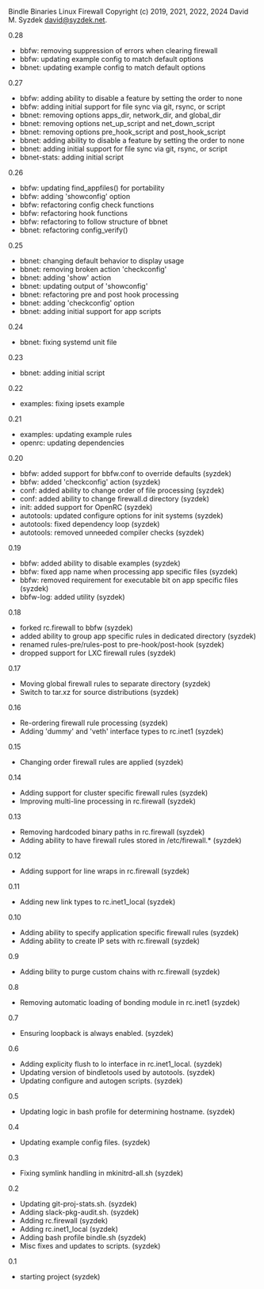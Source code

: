 
Bindle Binaries Linux Firewall
Copyright (c) 2019, 2021, 2022, 2024 David M. Syzdek <david@syzdek.net>.

0.28
  - bbfw: removing suppression of errors when clearing firewall
  - bbfw: updating example config to match default options
  - bbnet: updating example config to match default options

0.27
  - bbfw: adding ability to disable a feature by setting the order to none
  - bbfw: adding initial support for file sync via git, rsync, or script
  - bbnet: removing options apps_dir, network_dir, and global_dir
  - bbnet: removing options net_up_script and net_down_script
  - bbnet: removing options pre_hook_script and post_hook_script
  - bbnet: adding ability to disable a feature by setting the order to none
  - bbnet: adding initial support for file sync via git, rsync, or script
  - bbnet-stats: adding initial script

0.26
  - bbfw: updating find_appfiles() for portability
  - bbfw: adding 'showconfig' option
  - bbfw: refactoring config check functions
  - bbfw: refactoring hook functions
  - bbfw: refactoring to follow structure of bbnet
  - bbnet: refactoring config_verify()

0.25
  - bbnet: changing default behavior to display usage
  - bbnet: removing broken action 'checkconfig'
  - bbnet: adding 'show' action
  - bbnet: updating output of 'showconfig'
  - bbnet: refactoring pre and post hook processing
  - bbnet: adding 'checkconfig' option
  - bbnet: adding initial support for app scripts

0.24
  - bbnet: fixing systemd unit file

0.23
  - bbnet: adding initial script

0.22
  - examples: fixing ipsets example

0.21
  - examples: updating example rules
  - openrc: updating dependencies

0.20
  - bbfw: added support for bbfw.conf to override defaults (syzdek)
  - bbfw: added 'checkconfig' action (syzdek)
  - conf: added ability to change order of file processing (syzdek)
  - conf: added ability to change firewall.d directory (syzdek)
  - init: added support for OpenRC (syzdek)
  - autotools: updated configure options for init systems (syzdek)
  - autotools: fixed dependency loop (syzdek)
  - autotools: removed unneeded compiler checks (syzdek)

0.19
  - bbfw: added ability to disable examples (syzdek)
  - bbfw: fixed app name when processing app specific files (syzdek)
  - bbfw: removed requirement for executable bit on app specific files (syzdek)
  - bbfw-log: added utility (syzdek)

0.18
  - forked rc.firewall to bbfw (syzdek)
  - added ability to group app specific rules in dedicated directory (syzdek)
  - renamed rules-pre/rules-post to pre-hook/post-hook (syzdek)
  - dropped support for LXC firewall rules (syzdek)

0.17
  - Moving global firewall rules to separate directory (syzdek)
  - Switch to tar.xz for source distributions (syzdek)

0.16
  - Re-ordering firewall rule processing (syzdek)
  - Adding 'dummy' and 'veth' interface types to rc.inet1 (syzdek)

0.15
  - Changing order firewall rules are applied (syzdek)

0.14
  - Adding support for cluster specific firewall rules (syzdek)
  - Improving multi-line processing in rc.firewall (syzdek)

0.13
  - Removing hardcoded binary paths in rc.firewall (syzdek)
  - Adding ability to have firewall rules stored in /etc/firewall.* (syzdek)

0.12
   - Adding support for line wraps in rc.firewall (syzdek)

0.11
   - Adding new link types to rc.inet1_local (syzdek)

0.10
   - Adding ability to specify application specific firewall rules (syzdek)
   - Adding ability to create IP sets with rc.firewall (syzdek)

0.9
   - Adding bility to purge custom chains with rc.firewall (syzdek)

0.8
   - Removing automatic loading of bonding module in rc.inet1 (syzdek)

0.7
   - Ensuring loopback is always enabled. (syzdek)

0.6
   - Adding explicity flush to lo interface in rc.inet1_local. (syzdek)
   - Updating version of bindletools used by autotools. (syzdek)
   - Updating configure and autogen scripts. (syzdek)

0.5
   - Updating logic in bash profile for determining hostname. (syzdek)

0.4
   - Updating example config files. (syzdek)

0.3
   - Fixing symlink handling in mkinitrd-all.sh (syzdek)

0.2
   - Updating git-proj-stats.sh. (syzdek)
   - Adding slack-pkg-audit.sh. (syzdek)
   - Adding rc.firewall (syzdek)
   - Adding rc.inet1_local (syzdek)
   - Adding bash profile bindle.sh (syzdek)
   - Misc fixes and updates to scripts. (syzdek)

0.1
   - starting project (syzdek)

